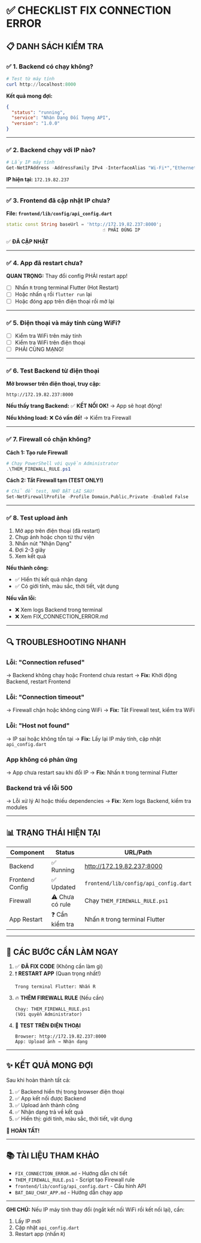 # ✅ CHECKLIST FIX CONNECTION ERROR

## 📋 DANH SÁCH KIỂM TRA

### ✅ 1. Backend có chạy không?

```powershell
# Test từ máy tính
curl http://localhost:8000
```

**Kết quả mong đợi:**
```json
{
  "status": "running",
  "service": "Nhận Dạng Đối Tượng API",
  "version": "1.0.0"
}
```

---

### ✅ 2. Backend chạy với IP nào?

```powershell
# Lấy IP máy tính
Get-NetIPAddress -AddressFamily IPv4 -InterfaceAlias "Wi-Fi*","Ethernet*" | Where-Object {$_.IPAddress -notlike "169.254.*" -and $_.IPAddress -ne "127.0.0.1"} | Select-Object IPAddress
```

**IP hiện tại:** `172.19.82.237`

---

### ✅ 3. Frontend đã cập nhật IP chưa?

**File: `frontend/lib/config/api_config.dart`**

```dart
static const String baseUrl = 'http://172.19.82.237:8000';
                                    ☝️ PHẢI ĐÚNG IP
```

✅ **ĐÃ CẬP NHẬT**

---

### ✅ 4. App đã restart chưa?

**QUAN TRỌNG:** Thay đổi config PHẢI restart app!

- [ ] Nhấn `R` trong terminal Flutter (Hot Restart)
- [ ] Hoặc nhấn `q` rồi `flutter run` lại
- [ ] Hoặc đóng app trên điện thoại rồi mở lại

---

### ✅ 5. Điện thoại và máy tính cùng WiFi?

- [ ] Kiểm tra WiFi trên máy tính
- [ ] Kiểm tra WiFi trên điện thoại
- [ ] PHẢI CÙNG MẠNG!

---

### ✅ 6. Test Backend từ điện thoại

**Mở browser trên điện thoại, truy cập:**
```
http://172.19.82.237:8000
```

**Nếu thấy trang Backend:**
✅ **KẾT NỐI OK!** → App sẽ hoạt động!

**Nếu không load:**
❌ **Có vấn đề!** → Kiểm tra Firewall

---

### ✅ 7. Firewall có chặn không?

**Cách 1: Tạo rule Firewall**
```powershell
# Chạy PowerShell với quyền Administrator
.\THEM_FIREWALL_RULE.ps1
```

**Cách 2: Tắt Firewall tạm (TEST ONLY!)**
```powershell
# Chỉ để test, NHỚ BẬT LẠI SAU!
Set-NetFirewallProfile -Profile Domain,Public,Private -Enabled False
```

---

### ✅ 8. Test upload ảnh

1. Mở app trên điện thoại (đã restart)
2. Chụp ảnh hoặc chọn từ thư viện
3. Nhấn nút "Nhận Dạng"
4. Đợi 2-3 giây
5. Xem kết quả

**Nếu thành công:**
- ✅ Hiển thị kết quả nhận dạng
- ✅ Có giới tính, màu sắc, thời tiết, vật dụng

**Nếu vẫn lỗi:**
- ❌ Xem logs Backend trong terminal
- ❌ Xem FIX_CONNECTION_ERROR.md

---

## 🔍 TROUBLESHOOTING NHANH

### Lỗi: "Connection refused"
→ Backend không chạy hoặc Frontend chưa restart
→ **Fix:** Khởi động Backend, restart Frontend

### Lỗi: "Connection timeout"
→ Firewall chặn hoặc không cùng WiFi
→ **Fix:** Tắt Firewall test, kiểm tra WiFi

### Lỗi: "Host not found"
→ IP sai hoặc không tồn tại
→ **Fix:** Lấy lại IP máy tính, cập nhật `api_config.dart`

### App không có phản ứng
→ App chưa restart sau khi đổi IP
→ **Fix:** Nhấn `R` trong terminal Flutter

### Backend trả về lỗi 500
→ Lỗi xử lý AI hoặc thiếu dependencies
→ **Fix:** Xem logs Backend, kiểm tra modules

---

## 📊 TRẠNG THÁI HIỆN TẠI

| Component | Status | URL/Path |
|-----------|--------|----------|
| Backend | ✅ Running | http://172.19.82.237:8000 |
| Frontend Config | ✅ Updated | `frontend/lib/config/api_config.dart` |
| Firewall | ⚠️ Chưa có rule | Chạy `THEM_FIREWALL_RULE.ps1` |
| App Restart | ❓ Cần kiểm tra | Nhấn `R` trong terminal Flutter |

---

## 🎯 CÁC BƯỚC CẦN LÀM NGAY

1. ✅ **ĐÃ FIX CODE** (Không cần làm gì)
2. ❗ **RESTART APP** (Quan trọng nhất!)
   ```
   Trong terminal Flutter: Nhấn R
   ```
3. 🔥 **THÊM FIREWALL RULE** (Nếu cần)
   ```
   Chạy: THEM_FIREWALL_RULE.ps1
   (Với quyền Administrator)
   ```
4. 📱 **TEST TRÊN ĐIỆN THOẠI**
   ```
   Browser: http://172.19.82.237:8000
   App: Upload ảnh → Nhận dạng
   ```

---

## ✨ KẾT QUẢ MONG ĐỢI

Sau khi hoàn thành tất cả:

1. ✅ Backend hiển thị trong browser điện thoại
2. ✅ App kết nối được Backend
3. ✅ Upload ảnh thành công
4. ✅ Nhận dạng trả về kết quả
5. ✅ Hiển thị: giới tính, màu sắc, thời tiết, vật dụng

**🎉 HOÀN TẤT!**

---

## 📚 TÀI LIỆU THAM KHẢO

- `FIX_CONNECTION_ERROR.md` - Hướng dẫn chi tiết
- `THEM_FIREWALL_RULE.ps1` - Script tạo Firewall rule
- `frontend/lib/config/api_config.dart` - Cấu hình API
- `BAT_DAU_CHAY_APP.md` - Hướng dẫn chạy app

---

**GHI CHÚ:** Nếu IP máy tính thay đổi (ngắt kết nối WiFi rồi kết nối lại), cần:
1. Lấy IP mới
2. Cập nhật `api_config.dart`
3. Restart app (nhấn `R`)

